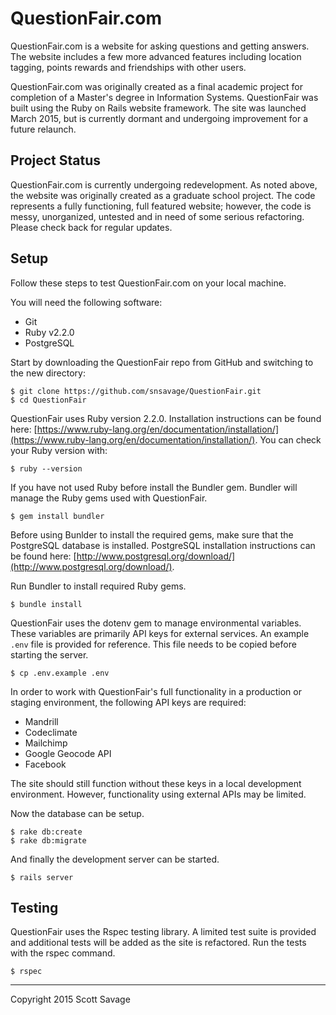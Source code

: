 # QuestionFair.com

QuestionFair.com is a website for asking questions and getting answers.  The website includes a few more advanced features including location tagging, points rewards and friendships  with other users.

QuestionFair.com was originally created as a final academic project for completion of a Master's degree in Information Systems.  QuestionFair was built using the Ruby on Rails website framework.  The site was launched March 2015, but is currently dormant and undergoing improvement for a future relaunch.  


## Project Status
QuestionFair.com is currently undergoing redevelopment.  As noted above, the website was originally created as a graduate school project.  The code represents a fully functioning, full featured website; however, the code is messy, unorganized, untested and in need of some serious refactoring.  Please check back for regular updates.  

## Setup
Follow these steps to test QuestionFair.com on your local machine. 

You will need the following software:

* Git
* Ruby v2.2.0
* PostgreSQL

Start by downloading the QuestionFair repo from GitHub and switching to the new directory:

```
$ git clone https://github.com/snsavage/QuestionFair.git
$ cd QuestionFair
```

QuestionFair uses Ruby version 2.2.0.  Installation instructions can be found here: [https://www.ruby-lang.org/en/documentation/installation/](https://www.ruby-lang.org/en/documentation/installation/).  You can check your Ruby version with:

```
$ ruby --version
```

If you have not used Ruby before install the Bundler gem.  Bundler will manage the Ruby gems used with QuestionFair.

```
$ gem install bundler
```

Before using Bunlder to install the required gems, make sure that the PostgreSQL database is installed.  PostgreSQL installation instructions can be found here: [http://www.postgresql.org/download/](http://www.postgresql.org/download/).

Run Bundler to install required Ruby gems.

```
$ bundle install
```

QuestionFair uses the dotenv gem to manage environmental variables.  These variables are primarily API keys for external services.  An example ```.env``` file is provided for reference.  This file needs to be copied before starting the server.  

```
$ cp .env.example .env
```

In order to work with QuestionFair's full functionality in a production or staging environment, the following API keys are required:

* Mandrill
* Codeclimate
* Mailchimp
* Google Geocode API
* Facebook

The site should still function without these keys in a local development environment.  However, functionality using external APIs may be limited. 

Now the database can be setup.  

```
$ rake db:create
$ rake db:migrate
```

And finally the development server can be started.

```
$ rails server
```

## Testing
QuestionFair uses the Rspec testing library.  A limited test suite is provided and additional tests will be added as the site is refactored.  Run the tests with the rspec command.

```
$ rspec
```

---

Copyright 2015 Scott Savage





